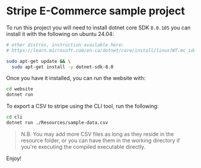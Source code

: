 # Stripe E-Commerce sample project 

To run this project you will need to install dotnet core SDK `8.0.105` you can install it with the following on ubuntu 24.04:

```bash
# other distros, instruction available here: 
# https://learn.microsoft.com/en-ca/dotnet/core/install/linux?WT.mc_id=dotnet-35129-website

sudo apt-get update && \
  sudo apt-get install -y dotnet-sdk-8.0
```

Once you have it installed, you can run the website with:

```bash 
cd website
dotnet run
```

To export a CSV to stripe using the CLI tool, run the following:

```bash
cd cli
dotnet run ./Resources/sample-data.csv
```

> N.B. You may add more CSV files as long as they reside in the resource folder, or you can have them in the working directory if you're executing the compiled executable directly.

Enjoy!